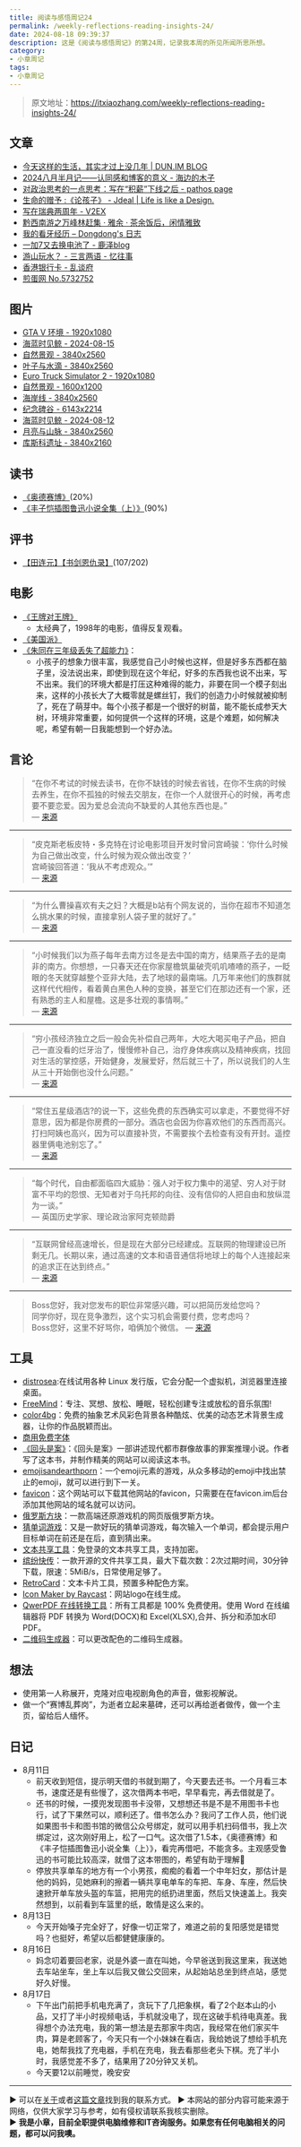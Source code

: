 ```yaml
---
title: 阅读与感悟周记24
permalink: /weekly-reflections-reading-insights-24/
date: 2024-08-18 09:39:37
description: 这是《阅读与感悟周记》的第24周，记录我本周的所见所闻所思所想。
category:
- 小章周记
tags:
- 小章周记
---
```


> 原文地址：<https://itxiaozhang.com/weekly-reflections-reading-insights-24/>  

## 文章

- [今天这样的生活，其实才过上没几年 | DUN.IM BLOG](https://blog.dun.im/anonymous/chinese-living-only-been-few-years.html)
- [2024八月半月记——认同感和博客的意义 - 海边的木子](https://blog.oceanum.top/20240815/)
- [对政治思考的一点思考：写在“积薪”下线之后 - pathos page](https://pathos.page/blog/after-the-offline-of-firewood)
- [生命的赠予 :《论孩子》 - Jdeal | Life is like a Design.](https://www.jdeal.cn/509.html)
- [写在瑞典两周年 - V2EX](https://www.v2ex.com/t/1064758)
- [黔西南游之万峰林赶集 · 雅余 · 茶余饭后，闲情雅致](https://yayu.net/4371.html)
- [我的看牙经历 – Dongdong's 日志](https://ddw2019.com/%E6%88%91%E7%9A%84%E7%9C%8B%E7%89%99%E7%BB%8F%E5%8E%86)
- [一加7又去换电池了 - 鹿泽blog](https://blog.bailuze.com/135.html)
- [游山玩水？ - 三言两语 - 忆往事](https://zhou.ge/2024-08-10.html)
- [香港银行卡 - 乱谈府](https://laffitto.xyz/archives/HongKongBankCards)
- [煎蛋网 No.5732752](https://jandan.net/t/5732752)

## 图片

- [GTA V 环境 - 1920x1080](https://wallhaven.cc/w/6qw6ox)
- [海蓝时见鲸 - 2024-08-15](https://500px.com.cn/community/set/1d672008281d46b5818a45b6ee6e1f3a/details)
- [自然景观 - 3840x2560](https://wallhaven.cc/w/l8x12y)
- [叶子与水滴 - 3840x2560](https://wallhaven.cc/w/2yvvxy)
- [Euro Truck Simulator 2 - 1920x1080](https://wallhaven.cc/w/yxo3lk)
- [自然景观 - 1600x1200](https://wallhaven.cc/w/01jy6v)
- [海岸线 - 3840x2560](https://wallhaven.cc/w/x6oozd)
- [纪念碑谷 - 6143x2214](https://wallhaven.cc/w/9dvvdw)
- [海蓝时见鲸 - 2024-08-12](https://500px.com.cn/community/set/0329d397b8cd4653bf6fb908e99565a5/details)
- [月亮与山脉 - 3840x2560](https://wallhaven.cc/w/dpqezo)
- [库斯科遗址 - 3840x2160](https://wallhaven.cc/w/kxeg57)

## 读书

- [《奥德赛博》](https://neodb.social/book/57QesFURPUsUnfqc5zVm9W)(20%)
- [《丰子恺插图鲁迅小说全集（上）》](https://neodb.social/book/3GvdcrS6MTYU1xln24DC6Y)(90%)

## 评书

- [【田连元】【书剑恩仇录】](https://youtu.be/ld8ZVxmCIU0)(107/202)

## 电影

- [《王牌对王牌》](https://neodb.social/movie/5tL3SR91MSTnpDhtZR5fps)
  - 太经典了，1998年的电影，值得反复观看。
- [《美国派》](https://neodb.social/movie/42ajveD3NewxOzcBWBf5YI)
- [《朱同在三年级丢失了超能力》](https://neodb.social/movie/4CkegT1BFaWTEZmXsNt6nN)：
  - 小孩子的想象力很丰富，我感觉自己小时候也这样，但是好多东西都在脑子里，没法说出来，即使到现在这个年纪，好多的东西我也说不出来，写不出来。我们的环境大都是打压这种难得的能力，非要在同一个模子刻出来，这样的小孩长大了大概零就是螺丝钉，我们的创造力小时候就被抑制了，死在了萌芽中。每个小孩子都是一个很好的树苗，能不能长成参天大树，环境非常重要，如何提供一个这样的环境，这是个难题，如何解决呢，希望有朝一日我能想到一个好办法。

## 言论

> “在你不考试的时候去读书，在你不缺钱的时候去省钱，在你不生病的时候去养生，在你不孤独的时候去交朋友，在你一个人就很开心的时候，再考虑要不要恋爱。因为爱总会流向不缺爱的人其他东西也是。”  
> — [来源](https://flavorboy.cn/494.html?utm_source=blogfinder)

---

> “皮克斯老板皮特・多克特在讨论电影项目开发时曾问宫崎骏：‘你什么时候为自己做出改变，什么时候为观众做出改变？’  
> 宫崎骏回答道：‘我从不考虑观众。’”  
> — [来源](http://www.dapenti.com/blog/more.asp?name=xilei&id=180385)

---

> “为什么曹操喜欢有夫之妇？大概是b站有个网友说的，当你在超市不知道怎么挑水果的时候，直接拿别人袋子里的就好了。”  
> — [来源](https://jandan.net/t/5732154)

---

> “小时候我们以为燕子每年去南方过冬是去中国的南方，结果燕子去的是南非的南方。你想想，一只春天还在你家屋檐筑巢破壳叽叽喳喳的燕子，一眨眼的冬天就穿越整个亚非大陆，去了地球的最南端。几万年来他们的族群就这样代代相传，看着黄白黑色人种的变换，甚至它们在那边还有一个家，还有熟悉的主人和屋檐。这是多壮观的事情啊。”  
> — [来源](https://weibo.com/u/6232023735)

---

> “穷小孩经济独立之后一般会先补偿自己两年，大吃大喝买电子产品，把自己一直没看的烂牙治了，慢慢修补自己，治疗身体疾病以及精神疾病，找回对生活的掌控感，开始健身，发展爱好，然后就三十了，所以说我们的人生从三十开始倒也没什么问题。”  
> — [来源](https://weibo.com/u/5958183502)

---

> “常住五星级酒店?的说一下，这些免费的东西确实可以拿走，不要觉得不好意思，因为都是你房费的一部分。酒店也会因为你喜欢他们的东西而高兴。打扫阿姨也高兴，因为可以直接补货，不需要挨个去检查有没有开封。遥控器里俩电池别忘了。”  
> — [来源](https://jandan.net/t/5734100)

---

> “每个时代，自由都面临四大威胁：强人对于权力集中的渴望、穷人对于财富不平均的怨恨、无知者对于乌托邦的向往、没有信仰的人把自由和放纵混为一谈。”  
> — 英国历史学家、理论政治家阿克顿勋爵

---

> “互联网曾经高速增长，但是现在大部分已经建成。互联网的物理建设已所剩无几。长期以来，通过高速的文本和语音通信将地球上的每个人连接起来的追求正在达到终点。”  
> — [来源](https://www.noahpinion.blog/p/some-thoughts-on-the-future-of-the)

---

> Boss您好，我对您发布的职位非常感兴趣，可以把简历发给您吗？  
> 同学你好，现在竞争激烈，这个实习机会需要付费，您考虑吗？  
> Boss您好，这里不好骂你，咱俩加个微信。
> — [来源](https://jandan.net/t/5736228)

## 工具

- [distrosea](https://distrosea.com/):在线试用各种 Linux 发行版，它会分配一个虚拟机，浏览器里连接桌面。
- [FreeMind](https://freemind.fit/)：专注、冥想、放松、睡眠，轻松创建专注或放松的音乐氛围!
- [color4bg](color4bg.com)：免费的抽象艺术风彩色背景各种酷炫、优美的动态艺术背景生成器，让你的作品脱颖而出。
- [商用免费字体](https://free-font.vercel.app/)
- [《回头是案》](https://www.uninion.com/)：《回头是案》一部讲述现代都市群像故事的罪案推理小说。作者写了这本书，并制作精美的网站可以阅读这本书。
- [emojisandearthporn](emojisandearthporn.com)：一个emoji元素的游戏，从众多移动的emoji中找出禁止的emoji，就可以进行到下一关。
- [favicon](https://favicon.im/)：这个网站可以下载其他网站的favicon，只需要在在favicon.im后台添加其他网站的域名就可以访问。
- [俄罗斯方块](https://urlapp.org/apps/app2024072500021/tetris-min)：一款高端还原游戏机的网页版俄罗斯方块。
- [猜单词游戏](https://grandmasword.com/)：又是一款好玩的猜单词游戏，每次输入一个单词，都会提示用户目标单词在前还是在后，直到猜出来。
- [文本共享工具](https://app.textbin.theenthusiast.dev/)：免登录的文本共享工具，支持加密。
- [缤纷快传](https://send.bitiful.com/)：一款开源的文件共享工具，最大下载次数：2次过期时间，30分钟下载，限速：5MiB/s，日常使用足够了。
- [RetroCard](https://retro.iwhy.dev/)：文本卡片工具，预置多种配色方案。
- [Icon Maker by Raycast](https://ray.so/icon)：网站logo在线生成。
- [QwerPDF 在线转换工具](https://qwerpdf.com/zh-cn/)：所有工具都是 100% 免费使用。使用 Word 在线编辑器将 PDF 转换为 Word(DOCX)和 Excel(XLSX),合并、拆分和添加水印 PDF。
- [二维码生成器](https://qrit.chesko.dev/)：可以更改配色的二维码生成器。

## 想法

- 使用第一人称展开，克隆对应电视剧角色的声音，做影视解说。
- 做一个“赛博乱葬岗”，为逝者立起来墓碑，还可以再给逝者做传，做一个主页，留给后人缅怀。

## 日记

- 8月11日
  - 前天收到短信，提示明天借的书就到期了，今天要去还书。一个月看三本书，速度还是有些慢了，这次借两本书吧，早早看完，再去借就是了。
  - 还书的时候，一摸兜发现图书卡没带，又想想还书是不是不用图书卡也行，试了下果然可以，顺利还了。借书怎么办？我问了工作人员，他们说如果图书卡和图书馆的微信公众号绑定，就可以用手机扫码借书，我上次绑定过，这次刚好用上，松了一口气。这次借了1.5本，《奥德赛博》和《丰子恺插图鲁迅小说全集（上）》，看完再借吧，不能贪多。主观感受鲁迅的书可能比较高深，就借了这本带图的，希望有助于理解🤭
  - 停放共享单车的地方有一个小男孩，痴痴的看着一个中年妇女，那估计是他的妈妈，见她麻利的擦着一辆共享电单车的车把、车身、车座，然后快速掀开单车放头盔的车篮，把用完的纸扔进里面，然后又快速盖上。我突然想到，以前看到车篮里的纸，敢情是这么来的。
- 8月13日
  - 今天开始嗓子完全好了，好像一切正常了，难道之前的复阳感觉是错觉吗？也挺好，希望以后都健健康康的。
- 8月16日
  - 妈念叨着要回老家，说是外婆一直在叫她，今早爸送到我这里来，我送她去车站坐车，坐上车以后我又做公交回来，从起始站总坐到终点站，感觉好久好慢。
- 8月17日
  - 下午出门前把手机电充满了，贪玩下了几把象棋，看了2个赵本山的小品，又打了半小时视频电话，手机就没电了，现在这破手机待电真差。我得想个办法充电，我的第一想法是去那家牛肉店，我经常在他们家买牛肉，算是老顾客了，今天只有一个小妹妹在看店，我给她说了想给手机充电，她帮我找了充电器，手机在充电，我去看那些老头下棋。充了半小时，我感觉差不多了，结果用了20分钟又关机。
  - 今天要12以前睡觉，晚安安

---
▶ 可以在[关于](https://itxiaozhang.com/about/)或者[这篇文章](https://itxiaozhang.com/about-computer-repair-services-with-me/)找到我的联系方式。
▶ 本网站的部分内容可能来源于网络，仅供大家学习与参考，如有侵权请联系我核实删除。  
▶ **我是小章，目前全职提供电脑维修和IT咨询服务。如果您有任何电脑相关的问题，都可以问我噢。**  
